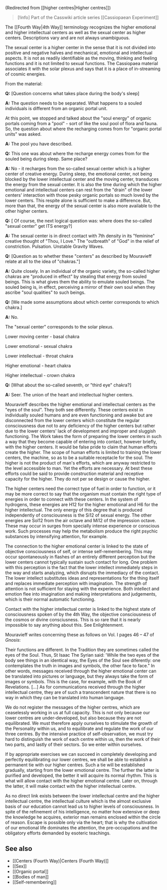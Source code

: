 (Redirected from [[higher centres|Higher centres]])  

> [!info] Part of the Casswiki article series [[Cassiopaean Experiment]]

The [[Fourth Way|4th Way]] terminology recognizes the higher emotional and higher intellectual centers as well as the sexual center as higher centers. Descriptions vary and are not always unambiguous.

The sexual center is a higher center in the sense that it is not divided into positive and negative halves and mechanical, emotional and intellectual aspects. It is not as readily identifiable as the moving, thinking and feeling functions and it is not limited to sexual functions. The Cassiopaea material associates it with the solar plexus and says that it is a place of in-streaming of cosmic energies.

From the material:

**Q:** \[Question concerns what takes place during the body's sleep\]

**A:** The question needs to be separated. What happens to a souled individuals is different from an organic portal unit.

At this point, we stopped and talked about the "soul energy" of organic portals coming from a "pool" - sort of like the soul pool of flora and fauna. So, the question about where the recharging comes from for "organic portal units" was asked.

**A:** The pool you have described.

**Q:** This one was about where the recharge energy comes from for the souled being during sleep. Same place?

**A:** No - it recharges from the so-called sexual center which is a higher center of creative energy. During sleep, the emotional center, not being blocked by the lower intellectual center and the moving center, transduces the energy from the sexual center. It is also the time during which the higher emotional and intellectual centers can rest from the "drain" of the lower centers' interaction with those pesky organic portals so much loved by the lower centers. This respite alone is sufficient to make a difference. But, more than that, the energy of the sexual center is also more available to the other higher centers.

**Q:** \[ Of course, the next logical question was: where does the so-called "sexual center" get ITS energy?\]

**A:** The sexual center is in direct contact with 7th density in its "feminine" creative thought of "Thou, I Love." The "outbreath" of "God" in the relief of constriction. Pulsation. Unstable Gravity Waves.

**Q:** \[Question as to whether these "centers" as described by Mouravieff relate at all to the idea of "chakras."\]

**A:** Quite closely. In an individual of the organic variety, the so-called higher chakras are "produced in effect" by stealing that energy from souled beings. This is what gives them the ability to emulate souled beings. The souled being is, in effect, perceiving a mirror of their own soul when they ascribe "soul qualities" to such beings.

**Q:** \[We made some assumptions about which center corresponds to which chakra.\]

**A:** No.

The "sexual center" corresponds to the solar plexus.

Lower moving center - basal chakra

Lower emotional - sexual chakra

Lower intellectual - throat chakra

Higher emotional - heart chakra

Higher intellectual - crown chakra

**Q:** \[What about the so-called seventh, or "third eye" chakra?\]

**A:** Seer. The union of the heart and intellectual higher centers.

Mouravieff describes the higher emotional and intellectual centers as the "eyes of the soul". They both see differently. These centers exist in individually souled humans and are even functioning and awake but are disconnected from the lower centers which constitute the regular consciousness due not to any deficiency of the higher centers but rather due to the lower centers' lack of development and improper and sluggish functioning. The Work takes the form of preparing the lower centers in such a way that they become capable of entering into contact, however briefly, with the higher centers. It would be false pride to claim that human efforts create the higher. The scope of human efforts is limited to training the lower centers, the machine, so as to be a suitable receptacle for the soul. The higher is not the product of man's efforts, which are anyway restricted to the level accessible to man. Yet the efforts are necessary. At best these efforts could be said to provide construction material and receptive capacity for the higher. They do not per se design or cause the higher.

The higher centers need the correct type of fuel in order to function, or it may be more correct to say that the organism must contain the right type of energies in order to connect with these centers. In the system of hydrogens, these energies are H12 for the higher emotional and H6 for the higher intellectual. The only energy of this degree that is produced independently of consciousness is the Si12 of sexual energy. The other energies are Sol12 from the air octave and Mi12 of the impression octave. These may occur in surges from specially intense experience or conscious work. Such processes may help the metabolism produce the right psychic substances by intensifying attention, for example.

The connection to the higher emotional center is linked to the state of objective consciousness of self, or intense self-remembering. This may occur spontaneously in flashes of an entirely different perception but the lower centers cannot typically sustain such contact for long. One problem with this perception is the fact that the lower intellect immediately steps in the way and starts analyzing, which disrupts the immediacy of the contact. The lower intellect substitutes ideas and representations for the thing itself and replaces immediate perception with imagination. The strength of attention is not sufficient for staying with the experience. Both intellect and emotion flee into imagination and making interpretations and judgements, which is their normal automatic functioning.

Contact with the higher intellectual center is linked to the highest state of consciousness spoken of by the 4th Way, the objective consciousness of the cosmos or divine consciusness. This is so rare that it is nearly impossible to say anything about this. See Enlightenment.

Mouravieff writes concerning these as follows on Vol. I pages 46 – 47 of _Gnosis_:

Their functions are different. In the Tradition they are sometimes called the eyes of the Soul. Thus, St Isaac The Syrian said: 'While the two eyes of the body see things in an identical way, the Eyes of the Soul see diferently: one contemplates the truth in images and symbols, the other face to face." In other words, messages received through the higher emotional center can be translated into pictures or language, but they always take the form of images or symbols. This is the case, for example, with the Book of Revelations. \[…\] As for communications received through the higher intellectual centre, they are of such a transcendent nature that there is no way in which they can be translated into human language.

We do not register the messages of the higher centres, which are ceaselessly working in us at full capacity. This is not only because our lower centres are under-developed, but also because they are not equilibrated. We must therefore apply ourselves to stimulate the growth of the Personality within us, and to equilibrate and regulate the work of our three centres. By the intensive practice of self-observation, we must try hard to distinguish the work of each centre within us, then the work of their two parts, and lastly of their sectors. So we enter within ourselves.

If by appropriate exercises we can succeed in completely developing and perfectly equilibrating our lower centres, we shall be able to establish a permanent tie with our higher centres. Such a tie will be established gradually, starting from the lower emotional centre. The further the latter is purified and developed, the better it will acquire its normal rhythm. This is what will allow contact with the higher emotional centre. Later on, through the latter, it will make contact with the higher intellectual centre.

As no direct link exists between the lower intellectual centre and the higher intellectual centre, the intellectual culture which is the almost exclusive basis of our education cannot lead us to higher levels of consciousness. In spite of the refinement of his intelligence, no matter how extensive or deep the knowledge he acquires, exterior man remains enclosed within the circle of reason. Escape is possible only via the heart; that is why the cultivation of our emotional life dominates the attention, the pre-occupations and the obligatory efforts demanded by esoteric teachings.

See also
--------

*   [[Centers (Fourth Way)|Centers (Fourth Way)‎]]
*   [[Sex]]
*   [[Organic portal]]
*   [[Bodies of man]]
*   [[Self-remembering]]